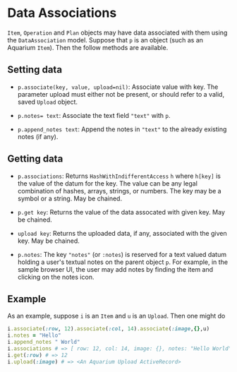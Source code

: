 Data Associations
===

`Item`, `Operation` and `Plan` objects may have data associated with them using the `DataAssociation` model. 
Suppose that `p` is an object (such as an Aquarium `Item`). 
Then the follow methods are available.

Setting data
---

* `p.associate(key, value, upload=nil)`: 
Associate value with key. 
The parameter upload must either not be present, or should refer to a valid, saved `Upload` object.

* `p.notes= text`: Associate the text field `"text"` with  `p`.

* `p.append_notes text`: Append the notes in `"text"` to the already existing notes (if any).

Getting data
---

* `p.associations`: 
Returns `HashWithIndifferentAccess` `h` where `h[key]` is the value of the datum for the key. 
The value can be any legal combination of hashes, arrays, strings, or numbers. The key may be a symbol or a string. May be chained.

* `p.get key`: Returns the value of the data assocated with given key. May be chained.

* `upload key`: Returns the uploaded data, if any, associated with the given key. May be chained.

* `p.notes`: The key `"notes"` (or `:notes`) is reserved for a text valued datum holding a user's textual notes on the parent object `p`. For example, in the sample browser UI, the user may add notes by finding the item and clicking on the notes icon.

Example
---

As an example, suppose `i` is an `Item` and `u` is an `Upload`. Then one might do

```ruby
i.associate(:row, 12).associate(:col, 14).associate(:image,{},u)
i.notes = "Hello"
i.append_notes " World"
i.associations # => [ row: 12, col: 14, image: {}, notes: "Hello World"]
i.get(:row) # => 12
i.upload(:image) # => <An Aquarium Upload ActiveRecord>
```

